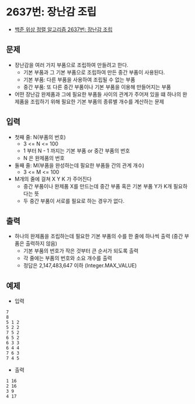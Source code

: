 # 2637번: 장난감 조립
- [백준 위상 정렬 알고리즘 2637번: 장난감 조립](https://www.acmicpc.net/problem/2637)

## 문제
- 장난감을 여러 가지 부품으로 조립하여 만들려고 한다.
  - 기본 부품과 그 기본 부품으로 조립하여 만든 중간 부품이 사용된다.
  - 기본 부품: 다른 부품을 사용하여 조립될 수 없는 부품
  - 중간 부품: 또 다른 중간 부품이나 기본 부품을 이용해 만들어지는 부품
- 어떤 장난감 완제품과 그에 필요한 부품들 사이의 관계가 주어져 있을 떄 하나의 완제품을 조립하기 위해 필요한 기본 부품의 종류별 개수를 계산하는 문제

## 입력
- 첫째 줄: N(부품의 번호)
  - 3 <= N <= 100
  - 1 부터 N - 1 까지는 기본 부품 or 중간 부품의 번호
  - N 은 완제품의 번호
- 둘째 줄: M(부품을 완성하는데 필요한 부품들 간의 관계 개수)
  - 3 <= M <= 100
- M개의 줄에 걸쳐 X Y K 가 주어진다
  - 중간 부품이나 완제품 X를 만드는데 중간 부품 혹은 기본 부품 Y가 K개 필요하다는 뜻
  - 두 중간 부품이 서로를 필요로 하는 경우가 없다.

## 출력
- 하나의 완제품을 조립하는데 필요한 기본 부품의 수를 한 줄에 하나씩 출력 (중간 부품은 출력하지 않음)
  - 기본 부품의 번호가 작은 것부터 큰 순서가 되도록 출력
  - 각 줄에는 부품의 번호와 소요 개수를 출력
  - 정답은 2,147,483,647 이하 (Integer.MAX_VALUE)

## 예제
- 입력
```text
7
8
5 1 2
5 2 2
7 5 2
6 5 2
6 3 3
6 4 4
7 6 3
7 4 5
```
- 출력
```text
1 16
2 16
3 9
4 17
```
